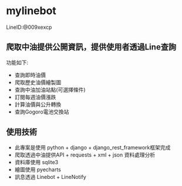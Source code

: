 # mylinebot

LineID:@009xexcp

## 爬取中油提供公開資訊，提供使用者透過Line查詢
功能如下:
* 查詢即時油價
* 爬取歷史油價繪製圖
* 查詢中油加油站點(可選擇條件)
* 訂閱每週油價漲跌
* 計算油價與公升轉換
* 查詢Gogoro電池交換站

## 使用技術
* 此專案是使用 python + django + django_rest_framework框架完成
* 爬取透過中油提供API + requests + xml + json 資料處理分析
* 資料庫使用 sqlite3
* 繪圖使用 pyecharts
* 訊息透過 Linebot + LineNotify


